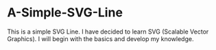 # A-Simple-SVG-Line
This is a simple SVG Line. I have decided to learn SVG (Scalable Vector Graphics). I will begin with the basics and develop my knowledge.
